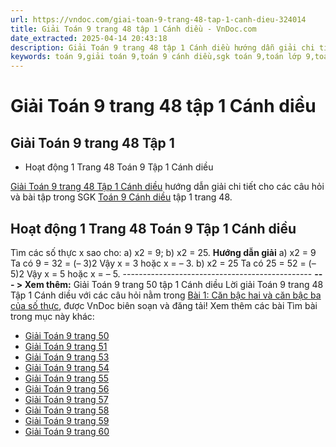 ```yaml
---
url: https://vndoc.com/giai-toan-9-trang-48-tap-1-canh-dieu-324014
title: Giải Toán 9 trang 48 tập 1 Cánh diều - VnDoc.com
date_extracted: 2025-04-14 20:43:18
description: Giải Toán 9 trang 48 tập 1 Cánh diều hướng dẫn giải chi tiết các câu hỏi và bài tập trong SGK Toán 9 Cánh diều tập 1.
keywords: toán 9,giải toán 9,toán 9 cánh diều,sgk toán 9,toán lớp 9,toán lớp 9 cánh diều,sgk toán 9 cánh diều,toán 9 ctst,giải sgk toán 9 cánh diều,toán 9 cánh diều tập 1,giải bài tập toán 9 cánh diều,Toán 9 Bài 1 Căn bậc hai và căn bậc ba của số thực,Căn bậc hai,căn bậc ba,Giải Toán 9 Cánh diều tập 1 trang 51,Giải Toán 9 Cánh diều tập 1 trang 53,Giải Toán 9 Cánh diều tập 1 trang 54,Giải Toán 9 Cánh diều tập 1 trang 52,toán 9 trang 48,giải toán 9 trang 48,toán 9 trang 48 cánh diều
---
```


# Giải Toán 9 trang 48 tập 1 Cánh diều
## **Giải Toán 9 trang 48 Tập 1**
  * Hoạt động 1 Trang 48 Toán 9 Tập 1 Cánh diều

[Giải Toán 9 trang 48 Tập 1 Cánh diều](<https://vndoc.com/giai-toan-9-trang-43-tap-1-canh-dieu-323089>) hướng dẫn giải chi tiết cho các câu hỏi và bài tập trong SGK [Toán 9 Cánh diều](<https://vndoc.com/toan-9-canh-dieu>) tập 1 trang 48.
## **Hoạt động 1 Trang 48 Toán 9 Tập 1 Cánh diều**
Tìm các số thực x sao cho:
a\) x2 = 9;
b\) x2 = 25.
**Hướng dẫn giải**
a\) x2 = 9
Ta có 9 = 32 = \(– 3\)2
Vậy x = 3 hoặc x = – 3.
b\) x2 = 25
Ta có 25 = 52 = \(– 5\)2
Vậy x = 5 hoặc x = – 5.
\-----------------------------------------------
**\--- > Xem thêm:** Giải Toán 9 trang 50 tập 1 Cánh diều
Lời giải Toán 9 trang 48 Tập 1 Cánh diều với các câu hỏi nằm trong [Bài 1: Căn bậc hai và căn bậc ba của số thực](<https://vndoc.com/toan-9-canh-dieu-bai-1-can-bac-hai-va-can-bac-ba-cua-so-thuc-321725>), được VnDoc biên soạn và đăng tải\!
Xem thêm các bài Tìm bài trong mục này khác:
  * [Giải Toán 9 trang 50](</giai-toan-9-trang-50-tap-1-canh-dieu-324015>)
  * [Giải Toán 9 trang 51](</giai-toan-9-trang-51-tap-1-canh-dieu-324025>)
  * [Giải Toán 9 trang 53](</giai-toan-9-trang-53-tap-1-canh-dieu-324027>)
  * [Giải Toán 9 trang 54](</giai-toan-9-trang-54-tap-1-canh-dieu-324029>)
  * [Giải Toán 9 trang 55](</giai-toan-9-trang-55-tap-1-canh-dieu-324073>)
  * [Giải Toán 9 trang 56](</giai-toan-9-trang-56-tap-1-canh-dieu-324077>)
  * [Giải Toán 9 trang 57](</giai-toan-9-trang-57-tap-1-canh-dieu-324081>)
  * [Giải Toán 9 trang 58](</giai-toan-9-trang-58-tap-1-canh-dieu-324083>)
  * [Giải Toán 9 trang 59](</giai-toan-9-trang-59-tap-1-canh-dieu-324087>)
  * [Giải Toán 9 trang 60](</giai-toan-9-trang-60-tap-1-canh-dieu-324093>)

